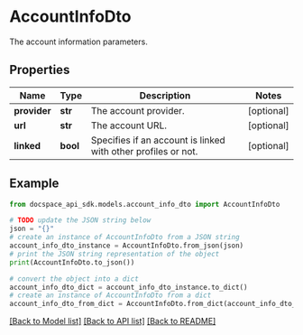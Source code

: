# AccountInfoDto
The account information parameters.

## Properties

Name | Type | Description | Notes
------------ | ------------- | ------------- | -------------
**provider** | **str** | The account provider. | [optional] 
**url** | **str** | The account URL. | [optional] 
**linked** | **bool** | Specifies if an account is linked with other profiles or not. | [optional] 

## Example

```python
from docspace_api_sdk.models.account_info_dto import AccountInfoDto

# TODO update the JSON string below
json = "{}"
# create an instance of AccountInfoDto from a JSON string
account_info_dto_instance = AccountInfoDto.from_json(json)
# print the JSON string representation of the object
print(AccountInfoDto.to_json())

# convert the object into a dict
account_info_dto_dict = account_info_dto_instance.to_dict()
# create an instance of AccountInfoDto from a dict
account_info_dto_from_dict = AccountInfoDto.from_dict(account_info_dto_dict)
```
[[Back to Model list]](../README.md#documentation-for-models) [[Back to API list]](../README.md#documentation-for-api-endpoints) [[Back to README]](../README.md)


